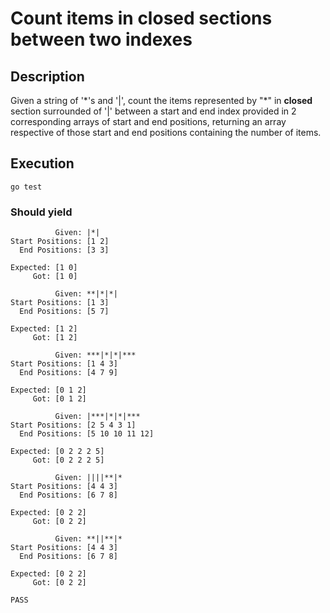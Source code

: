 
# Count items in closed sections between two indexes

## Description
Given a string of '\*'s and '|', count the items represented by "\*" in **closed** section surrounded of '|' between a start and end index provided in 2 corresponding arrays of start and end positions, returning an array respective of those start and end positions containing the number of items.

## Execution
`go test`

### Should yield
```
          Given: |*|
Start Positions: [1 2]
  End Positions: [3 3]

Expected: [1 0]
     Got: [1 0]

          Given: **|*|*|
Start Positions: [1 3]
  End Positions: [5 7]

Expected: [1 2]
     Got: [1 2]

          Given: ***|*|*|***
Start Positions: [1 4 3]
  End Positions: [4 7 9]

Expected: [0 1 2]
     Got: [0 1 2]

          Given: |***|*|*|***
Start Positions: [2 5 4 3 1]
  End Positions: [5 10 10 11 12]

Expected: [0 2 2 2 5]
     Got: [0 2 2 2 5]

          Given: ||||**|*
Start Positions: [4 4 3]
  End Positions: [6 7 8]

Expected: [0 2 2]
     Got: [0 2 2]

          Given: **||**|*
Start Positions: [4 4 3]
  End Positions: [6 7 8]

Expected: [0 2 2]
     Got: [0 2 2]

PASS
```

